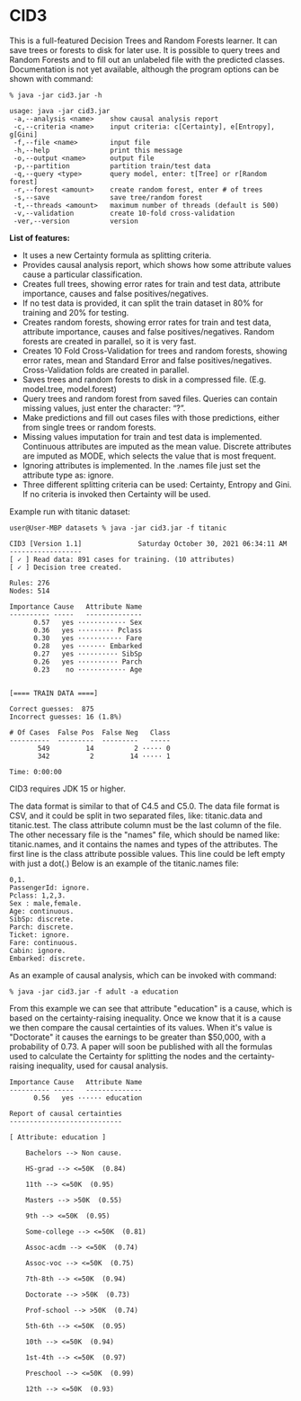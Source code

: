 # CID3

This is a full-featured Decision Trees and Random Forests learner. It can save trees or forests to disk for later use. It is possible to query trees and Random Forests and to fill out an unlabeled file with the predicted classes. Documentation is not yet available, although the program options can be shown with command:   

```
% java -jar cid3.jar -h

usage: java -jar cid3.jar
 -a,--analysis <name>    show causal analysis report
 -c,--criteria <name>    input criteria: c[Certainty], e[Entropy], g[Gini]
 -f,--file <name>        input file
 -h,--help               print this message
 -o,--output <name>      output file
 -p,--partition          partition train/test data
 -q,--query <type>       query model, enter: t[Tree] or r[Random forest]
 -r,--forest <amount>    create random forest, enter # of trees
 -s,--save               save tree/random forest
 -t,--threads <amount>   maximum number of threads (default is 500)
 -v,--validation         create 10-fold cross-validation
 -ver,--version          version
```

**List of features:**

* It uses a new Certainty formula as splitting criteria.
* Provides causal analysis report, which shows how some attribute values cause a particular classification.
* Creates full trees, showing error rates for train and test data, attribute importance, causes and false positives/negatives.
* If no test data is provided, it can split the train dataset in 80% for training and 20% for testing.
* Creates random forests, showing error rates for train and test data, attribute importance, causes and false positives/negatives. Random forests are created in parallel, so it is very fast.
* Creates 10 Fold Cross-Validation for trees and random forests, showing error rates, mean and Standard Error and false positives/negatives. Cross-Validation folds are created in parallel.
* Saves trees and random forests to disk in a compressed file. (E.g. model.tree, model.forest)
* Query trees and random forest from saved files. Queries can contain missing values, just enter the character: “?”.
* Make predictions and fill out cases files with those predictions, either from single trees or random forests.
* Missing values imputation for train and test data is implemented. Continuous attributes are imputed as the mean value. Discrete attributes are imputed as MODE, which selects the value that is most frequent.
* Ignoring attributes is implemented. In the .names file just set the attribute type as: ignore.
* Three different splitting criteria can be used: Certainty, Entropy and Gini. If no criteria is invoked then Certainty will be used.


Example run with titanic dataset:
```
user@User-MBP datasets % java -jar cid3.jar -f titanic

CID3 [Version 1.1]              Saturday October 30, 2021 06:34:11 AM
------------------
[ ✓ ] Read data: 891 cases for training. (10 attributes)
[ ✓ ] Decision tree created.

Rules: 276
Nodes: 514

Importance Cause   Attribute Name
---------- -----   --------------
      0.57   yes ············ Sex
      0.36   yes ········· Pclass
      0.30   yes ··········· Fare
      0.28   yes ······· Embarked
      0.27   yes ·········· SibSp
      0.26   yes ·········· Parch
      0.23    no ············ Age


[==== TRAIN DATA ====] 

Correct guesses:  875
Incorrect guesses: 16 (1.8%)

# Of Cases  False Pos  False Neg   Class
----------  ---------  ---------   -----
       549         14          2 ····· 0
       342          2         14 ····· 1

Time: 0:00:00
```

CID3 requires JDK 15 or higher.

The data format is similar to that of C4.5 and C5.0. The data file format is CSV, and it could be split in two separated files, like: titanic.data and titanic.test.   The class attribute column must be the last column of the file. The other necessary file is the "names" file, which should be named like: titanic.names, and it contains the names and types of the attributes. The first line is the class attribute possible values. This line could be left empty with just a dot(.) Below is an example of the titanic.names file:

```
0,1.  
PassengerId: ignore.  
Pclass: 1,2,3.  
Sex : male,female.  
Age: continuous.  
SibSp: discrete.  
Parch: discrete.  
Ticket: ignore.  
Fare: continuous.  
Cabin: ignore.  
Embarked: discrete.  
```

As an example of causal analysis, which can be invoked with command: 
```
% java -jar cid3.jar -f adult -a education
```
From this example we can see that attribute "education" is a cause, which is based on the certainty-raising inequality. Once we know that it is a cause we then compare the causal certainties of its values. When it's value is "Doctorate" it causes the earnings to be greater than $50,000, with a probability of 0.73. A paper will soon be published with all the formulas used to calculate the Certainty for splitting the nodes and the certainty-raising inequality, used for causal analysis.

```
Importance Cause   Attribute Name
---------- -----   --------------
      0.56   yes ······ education

Report of causal certainties
----------------------------

[ Attribute: education ]

    Bachelors --> Non cause.

    HS-grad --> <=50K  (0.84)

    11th --> <=50K  (0.95)

    Masters --> >50K  (0.55)

    9th --> <=50K  (0.95)

    Some-college --> <=50K  (0.81)

    Assoc-acdm --> <=50K  (0.74)

    Assoc-voc --> <=50K  (0.75)

    7th-8th --> <=50K  (0.94)

    Doctorate --> >50K  (0.73)

    Prof-school --> >50K  (0.74)

    5th-6th --> <=50K  (0.95)

    10th --> <=50K  (0.94)

    1st-4th --> <=50K  (0.97)

    Preschool --> <=50K  (0.99)

    12th --> <=50K  (0.93)
```
